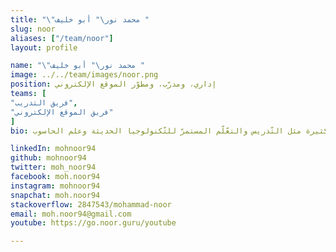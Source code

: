 ```yaml
---
title: "\"محمد نور\" أبو خليف "
slug: noor
aliases: ["/team/noor"]
layout: profile

name: "\"محمد نور\" أبو خليف "
image: ../../team/images/noor.png
position: إداري، ومدرّب، ومطوّر الموقع الإلكتروني
teams: [
"فريق التدريب",
"فريق الموقع الإلكتروني"
]
bio: مهندس تطوير برمجيّات، أعمل حاليًا لدى أمازون، لديّ اهتمامات كثيرة مثل التّدريس والتعّلّم المستمرّ للتّكنولوجيا الحديثة وعلم الحاسوب.

linkedIn: mohnoor94
github: mohnoor94
twitter: moh_noor94
facebook: moh.noor94
instagram: mohnoor94
snapchat: moh.noor94
stackoverflow: 2847543/mohammad-noor
email: moh.noor94@gmail.com
youtube: https://go.noor.guru/youtube

---
```


